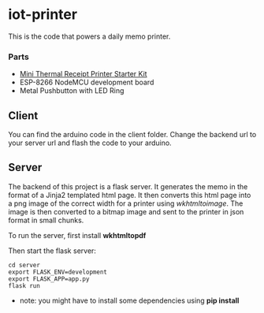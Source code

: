 # iot-printer
This is the code that powers a daily memo printer.

### Parts
- [Mini Thermal Receipt Printer Starter Kit](https://www.adafruit.com/product/600)
- ESP-8266 NodeMCU development board
- Metal Pushbutton with LED Ring

## Client

You can find the arduino code in the client folder. Change the backend url to your server url and flash the code to your arduino.

## Server

The backend of this project is a flask server. It generates the memo in the format of a Jinja2 templated html page. It then converts this html page into a png image of the correct width for a printer using *wkhtmltoimage*. The image is then converted to a bitmap image and sent to the printer in json format in small chunks.

To run the server, first install **wkhtmltopdf**

Then start the flask server:
```
cd server
export FLASK_ENV=development
export FLASK_APP=app.py
flask run
```
* note: you might have to install some dependencies using **pip install**